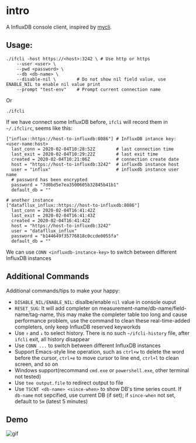 # intro

A InfluxDB console client, inspired by [mycli](https://github.com/dbcli/mycli).

## Usage:

	./ifcli -host https://<host>:3242 \ # Use http or https
		--user <user> \
		--pwd <password> \
		--db <db-name> \
		--disable-nil \        # Do not show nil field value, use ENABLE_NIL to enable nil value print
		--prompt "test-env"    # Prompt current connection name

Or

	./ifcli

If we have connect some InfluxDB before, `ifcli` will record them in `~/.ifclirc`, seems like this:

	["influx::https://host-to-influxdb:8086"] # InfluxDB intance key: <user-name:host>
	  last_conn = 2020-02-04T10:28:52Z        # last connection time
	  last_exit = 2020-02-04T10:29:22Z        # last exit time
	  created = 2020-02-04T10:21:06Z          # connection create date
	  host = "https://host-to-influxdb:3242"  # influxdb instance host
	  user = "influx"                         # influxdb instance user name
	  # password has been encrypted 
	  password = "7d0bd5e7ea3500605b32845b41b1"
	  default_db = ""

	# another instance
	["datafllux_influx::https://host-to-influxdb:8086"]
	  last_conn = 2020-02-04T16:41:42Z
	  last_exit = 2020-02-04T16:41:43Z
	  created = 2020-02-04T16:41:42Z
	  host = "https://host-to-influxdb:3242"
	  user = "datafllux_influx"
	  password = "b144649f35776818c0ccde0055fa"
	  default_db = ""

We can use `CONN <influxdb-instance-key>` to switch between different InfluxDB instances

## Additional Commands

Additional commands/tips to make your happy:

- `DISABLE_NIL/ENABLE_NIL`: disalbe/enable `nil` value in console ouput
- `RESET_SUG`: It will add completer on measurement-name/db-name/field-name/tag-name, this may make the completer table too long and cause performance problem, use the command to clean these real-time-added completers, only keep InfluxDB reserved keyworkds
- Use `↑` and `↓` to select history. There is no such `~/ifcli-history` file, after `ifcli` exit, all history disappear
- Use `CONN ...` to switch between different InfluxDB instances
- Support Emacs-style line operation, such as `ctrl+w` to delete the word before the cursor, `ctrl+e` to move cursor to line end, `ctrl+l` to clean screen, and so on
- Windows support(recommand `cmd.exe` or `powershell.exe`, other terminal not tested)
- Use `tee output.file` to redirect output to file
- Use `TSCNT <db-name> <since-when>` to show DB's time series count. If `db-name` not sepcified, use current DB (if set); if `since-when` not set, default to `5m` (latest 5 minutes)

## Demo

![gif](./tty.gif)
